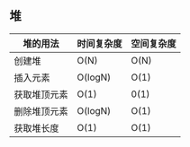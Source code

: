 ## 堆

| 堆的用法     | 时间复杂度 | 空间复杂度 |
| ------------ | ---------- | ---------- |
| 创建堆       | O(N)       | O(N)       |
| 插入元素     | O(logN)    | O(1)       |
| 获取堆顶元素 | O(1)       | 0(1)       |
| 删除堆顶元素 | O(logN)    | O(1)       |
| 获取堆长度   | O(1)       | O(1)       |

